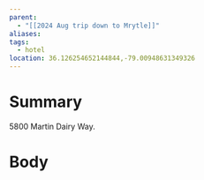 ```yaml
---
parent:
  - "[[2024 Aug trip down to Mrytle]]"
aliases: 
tags:
  - hotel
location: 36.126254652144844,-79.00948631349326
---
```

# Summary 
5800 Martin Dairy Way.
# Body


